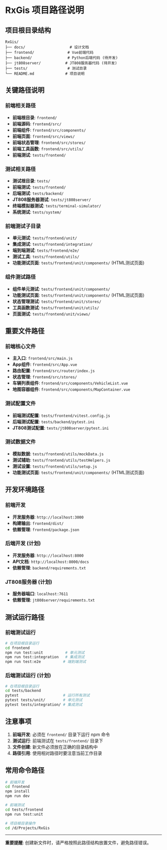 # RxGis 项目路径说明

## 项目根目录结构

```
RxGis/
├── docs/                    # 设计文档
├── frontend/               # Vue前端代码
├── backend/                # Python后端代码 (待开发)
├── jt808server/           # JT808服务器代码 (待开发)
├── tests/                  # 测试目录
└── README.md              # 项目说明
```

## 关键路径说明

### 前端相关路径
- **前端根目录**: `frontend/`
- **前端源码**: `frontend/src/`
- **前端组件**: `frontend/src/components/`
- **前端页面**: `frontend/src/views/`
- **前端状态管理**: `frontend/src/stores/`
- **前端工具函数**: `frontend/src/utils/`
- **前端测试**: `tests/frontend/`

### 测试相关路径
- **测试根目录**: `tests/`
- **前端测试**: `tests/frontend/`
- **后端测试**: `tests/backend/`
- **JT808服务器测试**: `tests/jt808server/`
- **终端模拟器测试**: `tests/terminal-simulator/`
- **系统测试**: `tests/system/`

### 前端测试子目录
- **单元测试**: `tests/frontend/unit/`
- **集成测试**: `tests/frontend/integration/`
- **端到端测试**: `tests/frontend/e2e/`
- **测试工具**: `tests/frontend/utils/`
- **功能测试页面**: `tests/frontend/unit/components/` (HTML测试页面)

### 组件测试路径
- **组件单元测试**: `tests/frontend/unit/components/`
- **功能测试页面**: `tests/frontend/unit/components/` (HTML测试页面)
- **状态管理测试**: `tests/frontend/unit/stores/`
- **工具函数测试**: `tests/frontend/unit/utils/`
- **页面测试**: `tests/frontend/unit/views/`

## 重要文件路径

### 前端核心文件
- **主入口**: `frontend/src/main.js`
- **App组件**: `frontend/src/App.vue`
- **路由配置**: `frontend/src/router/index.js`
- **状态管理**: `frontend/src/stores/`
- **车辆列表组件**: `frontend/src/components/VehicleList.vue`
- **地图容器组件**: `frontend/src/components/MapContainer.vue`

### 测试配置文件
- **前端测试配置**: `tests/frontend/vitest.config.js`
- **后端测试配置**: `tests/backend/pytest.ini`
- **JT808测试配置**: `tests/jt808server/pytest.ini`

### 测试数据文件
- **模拟数据**: `tests/frontend/utils/mockData.js`
- **测试辅助**: `tests/frontend/utils/testHelpers.js`
- **测试设置**: `tests/frontend/utils/setup.js`
- **功能测试页面**: `tests/frontend/unit/components/` (HTML测试页面)

## 开发环境路径

### 前端开发
- **开发服务器**: `http://localhost:3000`
- **构建输出**: `frontend/dist/`
- **依赖管理**: `frontend/package.json`

### 后端开发 (计划)
- **开发服务器**: `http://localhost:8000`
- **API文档**: `http://localhost:8000/docs`
- **依赖管理**: `backend/requirements.txt`

### JT808服务器 (计划)
- **服务器端口**: `localhost:7611`
- **依赖管理**: `jt808server/requirements.txt`

## 测试运行路径

### 前端测试运行
```bash
# 在项目根目录运行
cd frontend
npm run test:unit          # 单元测试
npm run test:integration   # 集成测试
npm run test:e2e          # 端到端测试
```

### 后端测试运行 (计划)
```bash
# 在项目根目录运行
cd tests/backend
pytest                    # 运行所有测试
pytest tests/unit/        # 单元测试
pytest tests/integration/ # 集成测试
```

## 注意事项

1. **前端开发**: 必须在 `frontend/` 目录下运行 npm 命令
2. **测试运行**: 前端测试在 `tests/frontend/` 目录下
3. **文件创建**: 新文件必须放在正确的目录结构中
4. **路径引用**: 使用相对路径时要注意当前工作目录

## 常用命令路径

```bash
# 前端开发
cd frontend
npm install
npm run dev

# 前端测试
cd tests/frontend
npm run test:unit

# 项目根目录操作
cd /d/Projects/RxGis
```

---

**重要提醒**: 创建新文件时，请严格按照此路径结构放置文件，避免路径错误。 